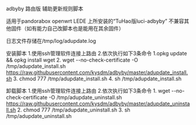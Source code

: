 adbyby 路由版 辅助更新规则脚本

适用于pandorabox openwrt LEDE 上所安装的“TuHao版luci-adbyby”
不兼容其他固件（如有能力自己改脚本也是能用在其余固件）

日志文件存储在/tmp/log/adupdate.log

安装脚本
1.使用ssh管理软件连接上路由
2.依次执行如下3条命令
     1.opkg update && opkg install wget
     2. wget --no-check-certificate -O /tmp/adupdate_install.sh https://raw.githubusercontent.com/kysdm/adbyby/master/adupdate_install.sh
     3. chmod 777 /tmp/adupdate_install.sh
     4. sh /tmp/adupdate_install.sh


卸载脚本
1.使用ssh管理软件连接上路由
2.依次执行如下3条命令
     1. wget --no-check-certificate -O /tmp/adupdate_uninstall.sh https://raw.githubusercontent.com/kysdm/adbyby/master/adupdate_uninstall.sh
     2. chmod 777 /tmp/adupdate_uninstall.sh
     3. sh /tmp/adupdate_uninstall.sh